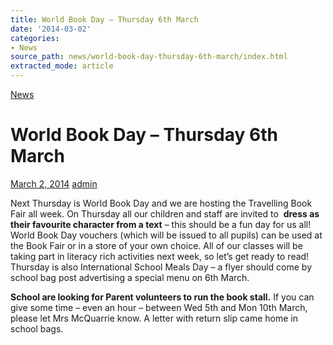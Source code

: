 ```yaml
---
title: World Book Day – Thursday 6th March
date: '2014-03-02'
categories:
- News
source_path: news/world-book-day-thursday-6th-march/index.html
extracted_mode: article
---
```

[News](category/news/)

# World Book Day – Thursday 6th March

[March 2, 2014](news/world-book-day-thursday-6th-march/) [admin](author/admin/)

Next Thursday is World Book Day and we are hosting the Travelling Book Fair all week. On Thursday all our children and staff are invited to&nbsp; **dress as their favourite character from a text** – this should be a fun day for us all! World Book Day vouchers (which will be issued to all pupils) can be used at the Book Fair or in a store of your own choice. All of our classes will be taking part in literacy rich activities next week, so let’s get ready to read! Thursday is also International School Meals Day – a flyer should come by school bag post advertising a special menu on 6th March.

**School are looking for Parent volunteers to run the book stall.** If you can give some time – even an hour – between Wed 5th and Mon 10th March, please let Mrs McQuarrie know. A letter with return slip came home in school bags.
